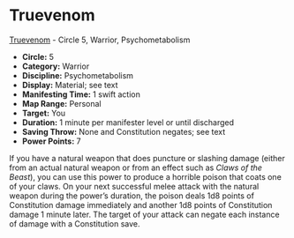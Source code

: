 # Truevenom

[Truevenom](/Psionics/T/Truevenom.md) - Circle 5, Warrior, Psychometabolism

- **Circle:** 5
- **Category:** Warrior
- **Discipline:** Psychometabolism
- **Display:** Material; see text
- **Manifesting Time:** 1 swift action
- **Map Range:** Personal
- **Target:** You
- **Duration:** 1 minute per manifester level or until discharged
- **Saving Throw:** None and Constitution negates; see text
- **Power Points:** 7

If you have a natural weapon that does puncture or slashing damage (either from an actual natural weapon or from an effect such as *Claws of the Beast*), you can use this power to produce a horrible poison that coats one of your claws. On your next successful melee attack with the natural weapon during the power’s duration, the poison deals 1d8 points of Constitution damage immediately and another 1d8 points of Constitution damage 1 minute later. The target of your attack can negate each instance of damage with a Constitution save.
